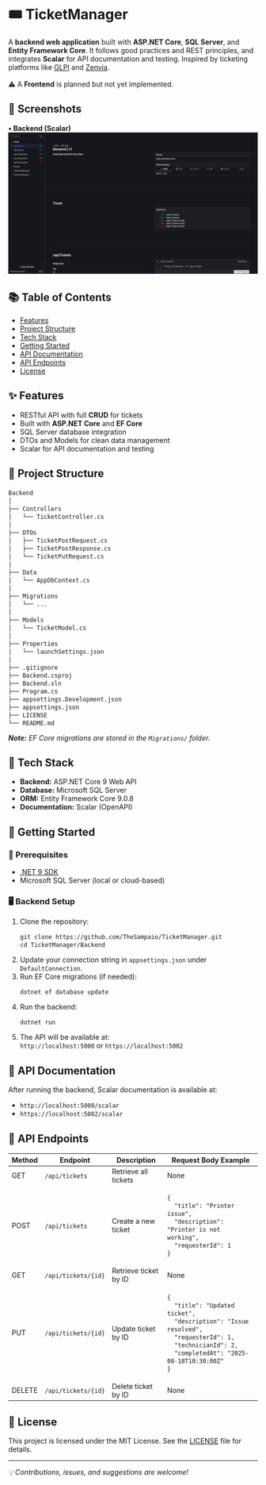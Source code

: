 <body>
  <h1>🎟️ TicketManager</h1>
  <p>
    A <strong>backend web application</strong> built with 
    <strong>ASP.NET Core</strong>, <strong>SQL Server</strong>, and 
    <strong>Entity Framework Core</strong>.  
    It follows good practices and REST principles, and integrates 
    <strong>Scalar</strong> for API documentation and testing.  
    Inspired by ticketing platforms like 
    <a href="https://glpi-project.org/" target="_blank">GLPI</a> 
    and <a href="https://www.zenvia.com/" target="_blank">Zenvia</a>.  
    <br /><br />
    ⚠️ A <strong>Frontend</strong> is planned but not yet implemented.
  </p>

  <h2>📸 Screenshots</h2>
  <strong>• Backend (Scalar)</strong>
  <img src=".github/images/thumbnail-backend.png" alt="Backend screenshot" />

  <h2>📚 Table of Contents</h2>
  <ul>
    <li><a href="#features">Features</a></li>
    <li><a href="#project-structure">Project Structure</a></li>
    <li><a href="#tech-stack">Tech Stack</a></li>
    <li><a href="#getting-started">Getting Started</a></li>
    <li><a href="#api-documentation">API Documentation</a></li>
    <li><a href="#api-endpoints">API Endpoints</a></li>
    <li><a href="#license">License</a></li>
  </ul>

  <h2 id="features">✨ Features</h2>
  <ul>
    <li>RESTful API with full <strong>CRUD</strong> for tickets</li>
    <li>Built with <strong>ASP.NET Core</strong> and <strong>EF Core</strong></li>
    <li>SQL Server database integration</li>
    <li>DTOs and Models for clean data management</li>
    <li>Scalar for API documentation and testing</li>
  </ul>

  <h2 id="project-structure">📂 Project Structure</h2>
  <pre><code>Backend
│
├── Controllers
│   └── TicketController.cs
│
├── DTOs
│   ├── TicketPostRequest.cs
│   ├── TicketPostResponse.cs
│   └── TicketPutRequest.cs
│
├── Data
│   └── AppDbContext.cs
│
├── Migrations
│   └── ...
│
├── Models
│   └── TicketModel.cs
│
├── Properties
│   └── launchSettings.json
│
├── .gitignore
├── Backend.csproj
├── Backend.sln
├── Program.cs
├── appsettings.Development.json
├── appsettings.json
├── LICENSE
└── README.md
</code></pre>
<p><em><strong>Note:</strong> EF Core migrations are stored in the <code>Migrations/</code> folder.</em></p>

  <h2 id="tech-stack">🧰 Tech Stack</h2>
  <ul>
    <li><strong>Backend:</strong> ASP.NET Core 9 Web API</li>
    <li><strong>Database:</strong> Microsoft SQL Server</li>
    <li><strong>ORM:</strong> Entity Framework Core 9.0.8</li>
    <li><strong>Documentation:</strong> Scalar (OpenAPI)</li>
  </ul>

  <h2 id="getting-started">🚀 Getting Started</h2>

  <h3 id="prerequisites">🔧 Prerequisites</h3>
  <ul>
    <li><a href="https://dotnet.microsoft.com/en-us/download/dotnet/9.0" target="_blank" rel="noopener noreferrer">.NET 9 SDK</a></li>
    <li>Microsoft SQL Server (local or cloud-based)</li>
  </ul>

  <h3 id="backend-setup">🖥️ Backend Setup</h3>
  <ol>
    <li>Clone the repository:
      <pre><code>git clone https://github.com/TheSampaio/TicketManager.git
cd TicketManager/Backend</code></pre>
    </li>
    <li>Update your connection string in <code>appsettings.json</code> under <code>DefaultConnection</code>.</li>
    <li>Run EF Core migrations (if needed):
      <pre><code>dotnet ef database update</code></pre>
    </li>
    <li>Run the backend:
      <pre><code>dotnet run</code></pre>
    </li>
    <li>The API will be available at:
      <br /><code>http://localhost:5000</code> or <code>https://localhost:5002</code>
    </li>
  </ol>

  <h2 id="api-documentation">📖 API Documentation</h2>
  <p>After running the backend, Scalar documentation is available at:</p>
  <ul>
    <li><code>http://localhost:5000/scalar</code></li>
    <li><code>https://localhost:5002/scalar</code></li>
  </ul>

  <h2 id="api-endpoints">📡 API Endpoints</h2>
  <table>
    <thead>
      <tr>
        <th>Method</th>
        <th>Endpoint</th>
        <th>Description</th>
        <th>Request Body Example</th>
      </tr>
    </thead>
    <tbody>
      <tr>
        <td>GET</td>
        <td><code>/api/tickets</code></td>
        <td>Retrieve all tickets</td>
        <td>None</td>
      </tr>
      <tr>
        <td>POST</td>
        <td><code>/api/tickets</code></td>
        <td>Create a new ticket</td>
        <td>
          <pre><code>{
  "title": "Printer issue",
  "description": "Printer is not working",
  "requesterId": 1
}</code></pre>
        </td>
      </tr>
      <tr>
        <td>GET</td>
        <td><code>/api/tickets/{id}</code></td>
        <td>Retrieve ticket by ID</td>
        <td>None</td>
      </tr>
      <tr>
        <td>PUT</td>
        <td><code>/api/tickets/{id}</code></td>
        <td>Update ticket by ID</td>
        <td>
          <pre><code>{
  "title": "Updated ticket",
  "description": "Issue resolved",
  "requesterId": 1,
  "technicianId": 2,
  "completedAt": "2025-08-18T10:30:00Z"
}</code></pre>
        </td>
      </tr>
      <tr>
        <td>DELETE</td>
        <td><code>/api/tickets/{id}</code></td>
        <td>Delete ticket by ID</td>
        <td>None</td>
      </tr>
    </tbody>
  </table>

  <h2 id="license">📃 License</h2>
  <p>
    This project is licensed under the MIT License. See the <a href="LICENSE">LICENSE</a> file for details.
  </p>

  <hr />
  <p><em>💡 Contributions, issues, and suggestions are welcome!</em></p>
</body>
